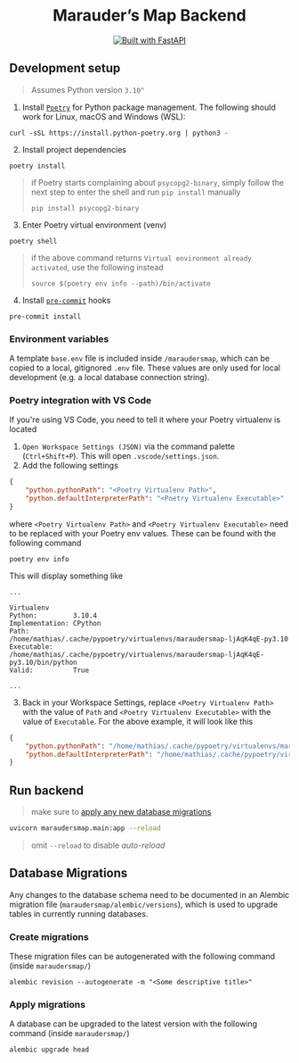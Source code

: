 <h1 align="center">
    Marauder’s Map Backend
</h1>

<p align="center">
    <a href="https://fastapi.tiangolo.com" target="_blank">
        <img src="https://img.shields.io/badge/FastAPI-005571?style=for-the-badge&logo=fastapi" alt="Built with FastAPI">
    </a>
</p>


## Development setup

> Assumes Python version `3.10^`

1. Install [`Poetry`](https://python-poetry.org/) for Python package management. The following should work for Linux, macOS and Windows (WSL):
```
curl -sSL https://install.python-poetry.org | python3 -
```
2. Install project dependencies
```
poetry install
```
> if Poetry starts complaining about `psycopg2-binary`, simply follow the next step to enter the shell and run `pip install` manually
> ```
> pip install psycopg2-binary
> ```
3. Enter Poetry virtual environment (venv)
```
poetry shell
```
> if the above command returns `Virtual environment already activated`, use the following instead
>```
>source $(poetry env info --path)/bin/activate
>```
4. Install [`pre-commit`](https://pre-commit.com/) hooks
```
pre-commit install
```

### Environment variables
A template `base.env` file is included inside `/maraudersmap`, which can be copied to a local, gitignored `.env` file. These values are only used for local development (e.g. a local database connection string).

### Poetry integration with VS Code
If you're using VS Code, you need to tell it where your Poetry virtualenv is located
1. `Open Workspace Settings (JSON)` via the command palette (`Ctrl+Shift+P`). This will open `.vscode/settings.json`.
2. Add the following settings
```json
{
    "python.pythonPath": "<Poetry Virtualenv Path>",
    "python.defaultInterpreterPath": "<Poetry Virtualenv Executable>"
}
```
where `<Poetry Virtualenv Path>` and `<Poetry Virtualenv Executable>` need to be replaced with your Poetry env values. These can be found with the following command
```
poetry env info
```
This will display something like
```
...

Virtualenv
Python:         3.10.4
Implementation: CPython
Path:           /home/mathias/.cache/pypoetry/virtualenvs/maraudersmap-ljAqK4qE-py3.10
Executable:     /home/mathias/.cache/pypoetry/virtualenvs/maraudersmap-ljAqK4qE-py3.10/bin/python
Valid:          True

...
```

3. Back in your Workspace Settings, replace `<Poetry Virtualenv Path>` with the value of `Path` and `<Poetry Virtualenv Executable>` with the value of `Executable`. For the above example, it will look like this
```json
{
    "python.pythonPath": "/home/mathias/.cache/pypoetry/virtualenvs/maraudersmap-ljAqK4qE-py3.10",
    "python.defaultInterpreterPath": "/home/mathias/.cache/pypoetry/virtualenvs/maraudersmap-ljAqK4qE-py3.10/bin/python"
}
```

## Run backend
> make sure to [apply any new database migrations](#apply-migrations)
```bash
uvicorn maraudersmap.main:app --reload
```
> omit `--reload` to disable *auto-reload*

## Database Migrations

Any changes to the database schema need to be documented in an Alembic migration file (`maraudersmap/alembic/versions`), which is used to upgrade tables in currently running databases. 

### Create migrations
These migration files can be autogenerated with the following command (inside `maraudersmap/`)
```
alembic revision --autogenerate -m "<Some descriptive title>"
```

### Apply migrations
A database can be upgraded to the latest version with the following command (inside `maraudersmap/`)
```
alembic upgrade head
```